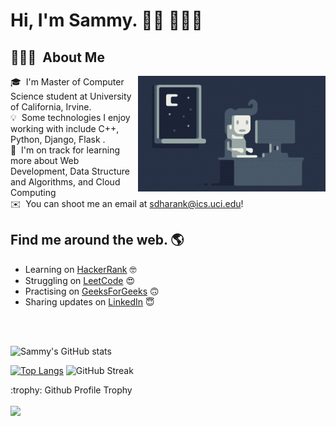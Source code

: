 # Hi, I'm Sammy. 👋🏾 👩🏾‍💻



## 👨🏻‍💻 &nbsp;About Me

<img alt="Night Coding" src="https://raw.githubusercontent.com/AVS1508/AVS1508/master/assets/Night-Coding.gif" align="right"/>

🎓 &nbsp;I'm Master of Computer Science student at University of California, Irvine.\
💡 &nbsp;Some technologies I enjoy working with include C++, Python, Django, Flask .\
🌱 &nbsp;I'm on track for learning more about Web Development, Data Structure and Algorithms, and Cloud Computing\
✉️ &nbsp;You can shoot me an email at sdharank@ics.uci.edu! 



## Find me around the web. 🌎

- Learning on <a href="">HackerRank</a> 🤓
- Struggling on <a href="https://leetcode.com/user4547K/">LeetCode</a> 😍
- Practising on <a href="">GeeksForGeeks</a> 🙃
- Sharing updates on <a href="https://www.linkedin.com/in/samruddhi-dharankar/">LinkedIn</a> 😇

 <br>
 <br>

![Sammy's GitHub stats](https://github-readme-stats.vercel.app/api?username=samruddhiDharankar&show_icons=true&theme=radical)

[![Top Langs](https://github-readme-stats.vercel.app/api/top-langs/?username=samruddhiDharankar&layout=compact)](https://github.com/samruddhiDharankar/github-readme-stats)
![GitHub Streak](https://github-readme-streak-stats.herokuapp.com?user=samruddhiDharankar&theme=neon-palenight&hide_border=true)
<br>

<summary>:trophy: Github Profile Trophy</summary>
  <br/>
  <img src="https://github-profile-trophy.vercel.app/?username=samruddhiDharankar&theme=monokai&row=1&no-frame=true&no-bg=true/">

<br>

<!-- <summary>:chart_with_upwards_trend: Contribution Graph </summary>
   <br/>
   <img src="https://activity-graph.herokuapp.com/graph?username=samruddhiDharankar&theme=xcode" alt="Contribution Graph" align="center" /> -->
